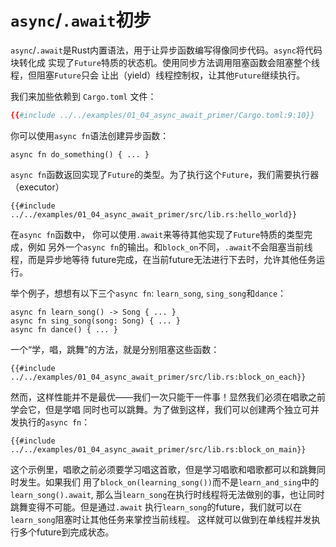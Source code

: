 # `async`/`.await`初步

`async`/`.await`是Rust内置语法，用于让异步函数编写得像同步代码。`async`将代码块转化成 实现了`Future`特质的状态机。使用同步方法调用阻塞函数会阻塞整个线程，但阻塞`Future`只会 让出（yield）线程控制权，让其他`Future`继续执行。

我们来加些依赖到 `Cargo.toml` 文件：

```toml
{{#include ../../examples/01_04_async_await_primer/Cargo.toml:9:10}}
```

你可以使用`async fn`语法创建异步函数：

```rust,edition2018
async fn do_something() { ... }
```

`async fn`函数返回实现了`Future`的类型。为了执行这个`Future`，我们需要执行器（executor）

```rust,edition2018
{{#include ../../examples/01_04_async_await_primer/src/lib.rs:hello_world}}
```

在`async fn`函数中， 你可以使用`.await`来等待其他实现了`Future`特质的类型完成，例如 另外一个`async fn`的输出。和`block_on`不同，`.await`不会阻塞当前线程，而是异步地等待 future完成，在当前future无法进行下去时，允许其他任务运行。

举个例子，想想有以下三个`async fn`: `learn_song`, `sing_song`和`dance`：

```rust,ignore
async fn learn_song() -> Song { ... }
async fn sing_song(song: Song) { ... }
async fn dance() { ... }
```

一个“学，唱，跳舞”的方法，就是分别阻塞这些函数：

```rust,ignore
{{#include ../../examples/01_04_async_await_primer/src/lib.rs:block_on_each}}
```

然而，这样性能并不是最优——我们一次只能干一件事！显然我们必须在唱歌之前学会它，但是学唱 同时也可以跳舞。为了做到这样，我们可以创建两个独立可并发执行的`async fn`：

```rust,ignore
{{#include ../../examples/01_04_async_await_primer/src/lib.rs:block_on_main}}
```

这个示例里，唱歌之前必须要学习唱这首歌，但是学习唱歌和唱歌都可以和跳舞同时发生。如果我们 用了`block_on(learning_song())`而不是`learn_and_sing`中的`learn_song().await`, 那么当`learn_song`在执行时线程将无法做别的事，也让同时跳舞变得不可能。但是通过`.await` 执行`learn_song`的future，我们就可以在`learn_song`阻塞时让其他任务来掌控当前线程。 这样就可以做到在单线程并发执行多个future到完成状态。
